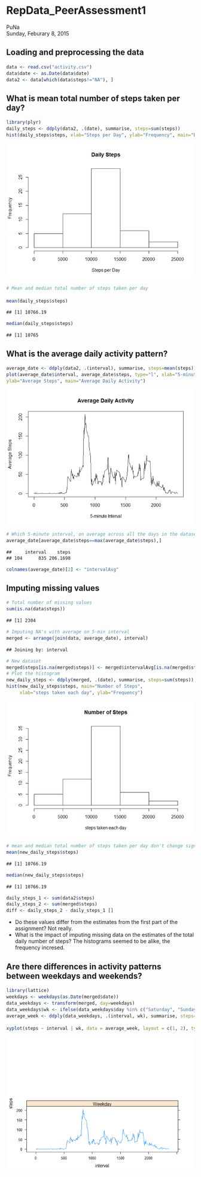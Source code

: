 # RepData_PeerAssessment1
PuNa  
Sunday, Feburary 8, 2015  

## Loading and preprocessing the data


```r
data <- read.csv("activity.csv")
data$date <- as.Date(data$date)
data2 <- data[which(data$steps!="NA"), ]
```

## What is mean total number of steps taken per day?


```r
library(plyr)
daily_steps <- ddply(data2, .(date), summarise, steps=sum(steps))
hist(daily_steps$steps, xlab="Steps per Day", ylab="Frequency", main="Daily Steps")
```

![](./PA1_template_files/figure-html/unnamed-chunk-2-1.png) 

```r
# Mean and median total number of steps taken per day

mean(daily_steps$steps)
```

```
## [1] 10766.19
```

```r
median(daily_steps$steps)
```

```
## [1] 10765
```

## What is the average daily activity pattern?

```r
average_date <- ddply(data2, .(interval), summarise, steps=mean(steps))
plot(average_date$interval, average_date$steps, type="l", xlab="5-minute Interval", 
ylab="Average Steps", main="Average Daily Activity")
```

![](./PA1_template_files/figure-html/unnamed-chunk-3-1.png) 

```r
# Which 5-minute interval, on average across all the days in the dataset, contains the maximum number of steps?
average_date[average_date$steps==max(average_date$steps),]
```

```
##     interval    steps
## 104      835 206.1698
```

```r
colnames(average_date)[2] <- "intervalAvg"
```

## Imputing missing values

```r
# Total number of missing values
sum(is.na(data$steps))
```

```
## [1] 2304
```

```r
# Imputing NA's with average on 5-min interval
merged <- arrange(join(data, average_date), interval)
```

```
## Joining by: interval
```

```r
# New dataset 
merged$steps[is.na(merged$steps)] <- merged$intervalAvg[is.na(merged$steps)]
# Plot the histogram
new_daily_steps <- ddply(merged, .(date), summarise, steps=sum(steps))
hist(new_daily_steps$steps, main="Number of Steps", 
     xlab="steps taken each day", ylab="Frequency")
```

![](./PA1_template_files/figure-html/unnamed-chunk-4-1.png) 

```r
# mean and median total number of steps taken per day don't change significantly
mean(new_daily_steps$steps)
```

```
## [1] 10766.19
```

```r
median(new_daily_steps$steps)
```

```
## [1] 10766.19
```

```r
daily_steps_1 <- sum(data2$steps)
daily_steps_2 <- sum(merged$steps)
diff <- daily_steps_2 - daily_steps_1 []
```

- Do these values differ from the estimates from the first part of the assignment?
Not really.
- What is the impact of imputing missing data on the estimates of the total daily number of steps?
The histograms seemed to be alike, the frequency incresed.

## Are there differences in activity patterns between weekdays and weekends?


```r
library(lattice)
weekdays <- weekdays(as.Date(merged$date))
data_weekdays <- transform(merged, day=weekdays)
data_weekdays$wk <- ifelse(data_weekdays$day %in% c("Saturday", "Sunday"),"Weekend", "Weekday")
average_week <- ddply(data_weekdays, .(interval, wk), summarise, steps=mean(steps))

xyplot(steps ~ interval | wk, data = average_week, layout = c(1, 2), type="l")
```

![](./PA1_template_files/figure-html/unnamed-chunk-5-1.png) 
